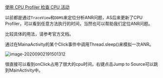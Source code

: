 [使用 CPU Profiler 检查 CPU 活动](https://developer.android.com/studio/profile/cpu-profiler?hl=zh-cn#top_of_page)

以前都是通过`TraceView`和`DDMS`来定位分析ANR问题，AS后来更新了CPU Profiler，可以看到任意方法执行的时间，当然也可以帮助我们定位ANR问题。

比较具体的用法，请参考官方文档。

通过在MainaActivity的某个Click事件中调用Thread.sleep()来模拟一次ANR。

![image-20200902191501312](https://shanghai-1252949174.cos.ap-shanghai.myqcloud.com/202009021915013TCwc8.png)

很直接可以看到onClick占用了很大的cpu时间，右键点击Jump to Source可以跳到MainActivity中。